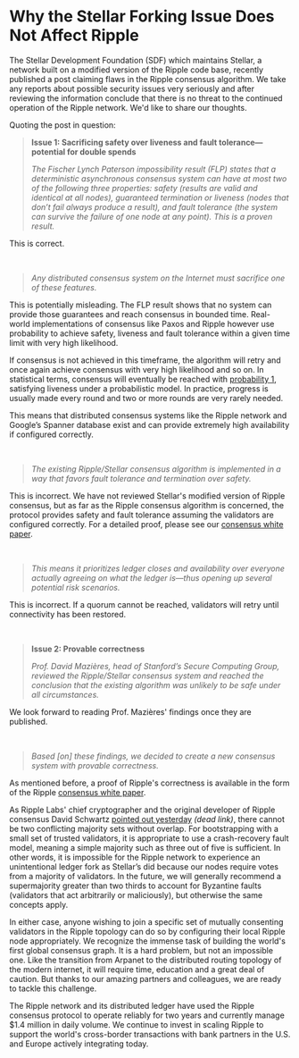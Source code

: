 # Why the Stellar Forking Issue Does Not Affect Ripple

The Stellar Development Foundation (SDF) which maintains Stellar, a network built on a modified version of the Ripple code base, recently published a post claiming flaws in the Ripple consensus algorithm. We take any reports about possible security issues very seriously and after reviewing the information conclude that there is no threat to the continued operation of the Ripple network. We'd like to share our thoughts.

Quoting the post in question:
<blockquote><b>Issue 1: Sacrificing safety over liveness and fault tolerance—potential for double spends</b>

<i>The Fischer Lynch Paterson impossibility result (FLP) states that a deterministic asynchronous consensus system can have at most two of the following three properties: safety (results are valid and identical at all nodes), guaranteed termination or liveness (nodes that don’t fail always produce a result), and fault tolerance (the system can survive the failure of one node at any point). This is a proven result.</i></blockquote>
This is correct.

&nbsp;
<blockquote><i>Any distributed consensus system on the Internet must sacrifice one of these features.</i></blockquote>
This is potentially misleading. The FLP result shows that no system can provide those guarantees and reach consensus in bounded time. Real-world implementations of consensus like Paxos and Ripple however use probability to achieve safety, liveness and fault tolerance within a given time limit with very high likelihood.

If consensus is not achieved in this timeframe, the algorithm will retry and once again achieve consensus with very high likelihood and so on. In statistical terms, consensus will eventually be reached with <a href="http://en.wikipedia.org/wiki/Almost_surely">probability 1</a>, satisfying liveness under a probabilistic model. In practice, progress is usually made every round and two or more rounds are very rarely needed.

This means that distributed consensus systems like the Ripple network and Google’s Spanner database exist and can provide extremely high availability if configured correctly.

&nbsp;
<blockquote><i>The existing Ripple/Stellar consensus algorithm is implemented in a way that favors fault tolerance and termination over safety.</i><strong><strong>
</strong></strong></blockquote>
This is incorrect. We have not reviewed Stellar's modified version of Ripple consensus, but as far as the Ripple consensus algorithm is concerned, the protocol provides safety and fault tolerance assuming the validators are configured correctly. For a detailed proof, please see our <a href="https://ripple.com/consensus-whitepaper-released/">consensus white paper</a>.

&nbsp;
<blockquote><i>This means it prioritizes ledger closes and availability over everyone actually agreeing on what the ledger is—thus opening up several potential risk scenarios.</i></blockquote>
This is incorrect. If a quorum cannot be reached, validators will retry until connectivity has been restored.

&nbsp;
<blockquote><b>Issue 2: Provable correctness</b>

<i>Prof. David Mazières, head of Stanford’s Secure Computing Group, reviewed the Ripple/Stellar consensus system and reached the conclusion that the existing algorithm was unlikely to be safe under all circumstances.</i></blockquote>
We look forward to reading Prof. Mazières' findings once they are published.

&nbsp;
<blockquote><i>Based [on] these findings, we decided to create a new consensus system with provable correctness.</i></blockquote>
As mentioned before, a proof of Ripple's correctness is available in the form of the Ripple <a href="https://ripple.com/consensus-whitepaper-released/">consensus white paper</a>.

As Ripple Labs' chief cryptographer and the original developer of Ripple consensus David Schwartz [pointed out yesterday](https://forum.ripple.com/viewtopic.php?f=1&t=8629&p=59073#p59073) _(dead link)_, there cannot be two conflicting majority sets without overlap. For bootstrapping with a small set of trusted validators, it is appropriate to use a crash-recovery fault model, meaning a simple majority such as three out of five is sufficient. In other words, it is impossible for the Ripple network to experience an unintentional ledger fork as Stellar’s did because our nodes require votes from a majority of validators. In the future, we will generally recommend a supermajority greater than two thirds to account for Byzantine faults (validators that act arbitrarily or maliciously), but otherwise the same concepts apply.

In either case, anyone wishing to join a specific set of mutually consenting validators in the Ripple topology can do so by configuring their local Ripple node appropriately. We recognize the immense task of building the world's first global consensus graph. It is a hard problem, but not an impossible one. Like the transition from Arpanet to the distributed routing topology of the modern internet, it will require time, education and a great deal of caution. But thanks to our amazing partners and colleagues, we are ready to tackle this challenge.

The Ripple network and its distributed ledger have used the Ripple consensus protocol to operate reliably for two years and currently manage $1.4 million in daily volume. We continue to invest in scaling Ripple to support the world's cross-border transactions with bank partners in the U.S. and Europe actively integrating today.